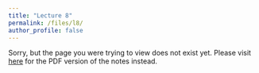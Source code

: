 ```yaml
---
title: "Lecture 8"
permalink: /files/l8/
author_profile: false
---
```


Sorry, but the page you were trying to view does not exist yet. Please visit [here](/l8.pdf) for the PDF version of the notes instead.

